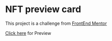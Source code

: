 # NFT preview card
This project is a challenge from [FrontEnd Mentor](https://www.frontendmentor.io/)

[Click here](https://order-summary-challenge-blush.vercel.app/) for Preview
